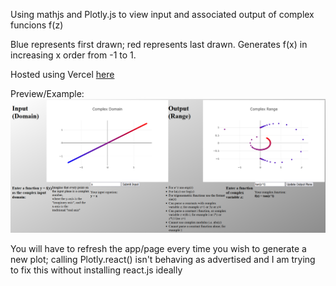 Using mathjs and Plotly.js to view input and associated output of complex funcions f(z)

Blue represents first drawn; red represents last drawn. Generates f(x) in increasing x order from -1 to 1.

Hosted using Vercel [here](https://complex-plots.vercel.app/)

Preview/Example: ![here](app_preview_06292023.png)

You will have to refresh the app/page every time you wish to generate a new plot;
calling Plotly.react() isn't behaving as advertised and I am trying to fix this
without installing react.js ideally